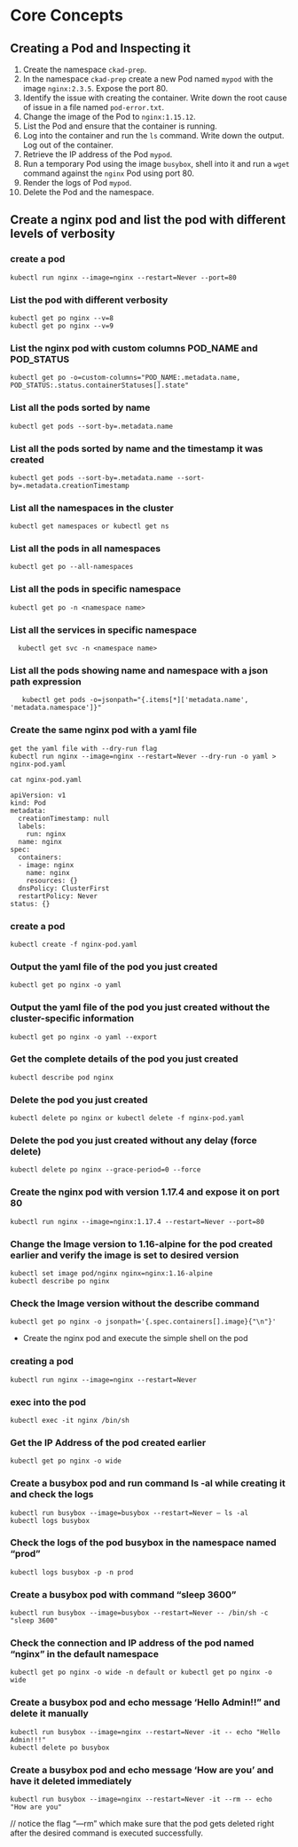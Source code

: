 # Core Concepts

## Creating a Pod and Inspecting it

1. Create the namespace `ckad-prep`.
2. In the namespace `ckad-prep` create a new Pod named `mypod` with the image `nginx:2.3.5`. Expose the port 80.
3. Identify the issue with creating the container. Write down the root cause of issue in a file named `pod-error.txt`.
4. Change the image of the Pod to `nginx:1.15.12`.
5. List the Pod and ensure that the container is running.
6. Log into the container and run the `ls` command. Write down the output. Log out of the container.
7. Retrieve the IP address of the Pod `mypod`.
8. Run a temporary Pod using the image `busybox`, shell into it and run a `wget` command against the `nginx` Pod using port 80.
9. Render the logs of Pod `mypod`.
10. Delete the Pod and the namespace.

## Create a nginx pod and list the pod with different levels of verbosity
### create a pod
```
kubectl run nginx --image=nginx --restart=Never --port=80
```
### List the pod with different verbosity
   ```
   kubectl get po nginx --v=8
   kubectl get po nginx --v=9
   ```
### List the nginx pod with custom columns POD_NAME and POD_STATUS
   ```
   kubectl get po -o=custom-columns="POD_NAME:.metadata.name, POD_STATUS:.status.containerStatuses[].state"
   ```

### List all the pods sorted by name
   ```
   kubectl get pods --sort-by=.metadata.name
   ```

### List all the pods sorted by name and the timestamp it was created
   ```
   kubectl get pods --sort-by=.metadata.name --sort-by=.metadata.creationTimestamp
   ```


### List all the namespaces in the cluster
   ```
   kubectl get namespaces or kubectl get ns
   ```

### List all the pods in all namespaces
   ```
   kubectl get po --all-namespaces
   ```

### List all the pods in specific namespace
```
kubectl get po -n <namespace name>
```    

### List all the services in specific namespace
```
  kubectl get svc -n <namespace name>
```    

### List all the pods showing name and namespace with a json path expression
```
   kubectl get pods -o=jsonpath="{.items[*]['metadata.name', 'metadata.namespace']}"
```
### Create the same nginx pod with a yaml file
```
get the yaml file with --dry-run flag
kubectl run nginx --image=nginx --restart=Never --dry-run -o yaml > nginx-pod.yaml
```
```
cat nginx-pod.yaml
```
```
apiVersion: v1
kind: Pod
metadata:
  creationTimestamp: null
  labels:
    run: nginx
  name: nginx
spec:
  containers:
  - image: nginx
    name: nginx
    resources: {}
  dnsPolicy: ClusterFirst
  restartPolicy: Never
status: {}
```
### create a pod 
```
kubectl create -f nginx-pod.yaml
```
### Output the yaml file of the pod you just created
```
kubectl get po nginx -o yaml
```
### Output the yaml file of the pod you just created without the cluster-specific information
```
kubectl get po nginx -o yaml --export
```

### Get the complete details of the pod you just created
```
kubectl describe pod nginx
```

### Delete the pod you just created
```
kubectl delete po nginx or kubectl delete -f nginx-pod.yaml
```

### Delete the pod you just created without any delay (force delete)
```
kubectl delete po nginx --grace-period=0 --force
```

### Create the nginx pod with version 1.17.4 and expose it on port 80
```
kubectl run nginx --image=nginx:1.17.4 --restart=Never --port=80
```

### Change the Image version to 1.16-alpine for the pod created earlier and verify the image is set to desired version
```
kubectl set image pod/nginx nginx=nginx:1.16-alpine
kubectl describe po nginx
```

### Check the Image version without the describe command
```
kubectl get po nginx -o jsonpath='{.spec.containers[].image}{"\n"}'
```

* Create the nginx pod and execute the simple shell on the pod
### creating a pod
```
kubectl run nginx --image=nginx --restart=Never
```

### exec into the pod
```
kubectl exec -it nginx /bin/sh
```

### Get the IP Address of the pod created earlier
```
kubectl get po nginx -o wide
```

### Create a busybox pod and run command ls -al while creating it and check the logs
```
kubectl run busybox --image=busybox --restart=Never – ls -al
kubectl logs busybox
```

### Check the logs of the pod busybox in the namespace named “prod”
```
kubectl logs busybox -p -n prod
```

### Create a busybox pod with command “sleep 3600”
```
kubectl run busybox --image=busybox --restart=Never -- /bin/sh -c "sleep 3600"
```

### Check the connection and IP address of the pod named “nginx” in the default namespace
```
kubectl get po nginx -o wide -n default or kubectl get po nginx -o wide
```

### Create a busybox pod and echo message ‘Hello Admin!!” and delete it manually
```
kubectl run busybox --image=nginx --restart=Never -it -- echo "Hello Admin!!!"
kubectl delete po busybox
```
### Create a busybox pod and echo message ‘How are you’ and have it deleted immediately
```    
kubectl run busybox --image=nginx --restart=Never -it --rm -- echo "How are you"
```   
// notice the flag “—rm” which make sure that the pod gets deleted right after the desired command is executed successfully.
